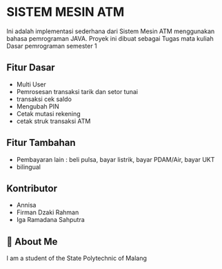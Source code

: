 # SISTEM MESIN ATM

Ini adalah implementasi sederhana dari Sistem Mesin ATM menggunakan bahasa pemrograman JAVA. Proyek ini dibuat sebagai Tugas mata kuliah Dasar pemrograman semester 1

## Fitur Dasar
- Multi User
- Pemrosesan transaksi tarik dan setor tunai
- transaksi cek saldo
- Mengubah PIN
- Cetak mutasi rekening
- cetak struk transaksi ATM

## Fitur Tambahan
- Pembayaran lain : beli pulsa, bayar listrik, bayar PDAM/Air, bayar UKT
- bilingual
## Kontributor
- Annisa 
- Firman Dzaki Rahman
- Iga Ramadana Sahputra

## 🚀 About Me
I am a student of the State Polytechnic of Malang




